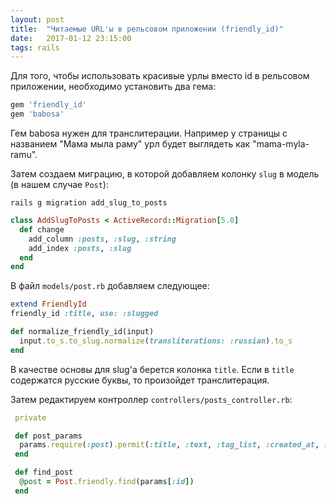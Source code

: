 ```yaml
---
layout: post
title:  "Читаемые URL'ы в рельсовом приложении (friendly_id)"
date:   2017-01-12 23:15:00
tags: rails
---
```

Для того, чтобы использовать красивые урлы вместо id в рельсовом приложении, необходимо установить два гема:

```ruby
gem 'friendly_id'
gem 'babosa'
```

Гем babosa нужен для транслитерации. Например у страницы с названием "Мама мыла раму" урл будет выглядеть как "mama-myla-ramu".

Затем создаем миграцию, в которой добавляем колонку `slug` в модель (в нашем случае `Post`):

```shell
rails g migration add_slug_to_posts
```

```ruby
class AddSlugToPosts < ActiveRecord::Migration[5.0]
  def change
    add_column :posts, :slug, :string
    add_index :posts, :slug
  end
end
```

В файл `models/post.rb` добавляем следующее:

```ruby
extend FriendlyId
friendly_id :title, use: :slugged

def normalize_friendly_id(input)
  input.to_s.to_slug.normalize(transliterations: :russian).to_s
end
```

В качестве основы для slug'а берется колонка `title`. Если в `title` содержатся русские буквы, то произойдет транслитерация.

Затем редактируем контроллер `controllers/posts_controller.rb`:

```ruby
 private

 def post_params
  params.require(:post).permit(:title, :text, :tag_list, :created_at, :slug)
 end

 def find_post
  @post = Post.friendly.find(params[:id])
 end
```
